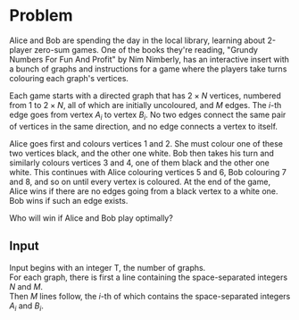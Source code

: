 # Problem

Alice and Bob are spending the day in the local library, learning about 2-player zero-sum games. One of the books they're reading, "Grundy Numbers For Fun And Profit" by Nim Nimberly, has an interactive insert with a bunch of graphs and instructions for a game where the players take turns colouring each graph's vertices.

Each game starts with a directed graph that has $2 \times N$ vertices, numbered from $1$ to $2 \times N$, all of which are initially uncoloured, and $M$ edges. The $i$-th edge goes from vertex $A_i$ to vertex $B_i$. No two edges connect the same pair of vertices in the same direction, and no edge connects a vertex to itself.

Alice goes first and colours vertices 1 and 2. She must colour one of these two vertices black, and the other one white. Bob then takes his turn and similarly colours vertices 3 and 4, one of them black and the other one white. This continues with Alice colouring vertices 5 and 6, Bob colouring 7 and 8, and so on until every vertex is coloured. At the end of the game, Alice wins if there are no edges going from a black vertex to a white one. Bob wins if such an edge exists.

Who will win if Alice and Bob play optimally?

## Input

Input begins with an integer T, the number of graphs.  
For each graph, there is first a line containing the space-separated integers $N$ and $M$.  
Then $M$ lines follow, the $i$-th of which contains the space-separated integers $A_i$ and $B_i$.
